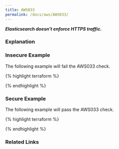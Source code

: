 ```yaml
---
title: AWS033
permalink: /docs/aws/AWS033/
---
```


***Elasticsearch doesn't enforce HTTPS traffic.***

### Explanation






### Insecure Example

The following example will fail the AWS033 check.

{% highlight terraform %}



{% endhighlight %}



### Secure Example

The following example will pass the AWS033 check.

{% highlight terraform %}



{% endhighlight %}


### Related Links


